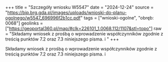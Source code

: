 +++
title = "Szczegóły wniosku W5547"
date = "2024-12-24"
source = "https://bip.brg.gda.pl/images/uploads/wnioski-do-planu-ogolnego/w5547_696996f2b1cc.pdf"
tags = ["wnioski-ogolne", "obręb: 0068"]
geolinks = ["https://geoportal360.pl/map/#clk=226101_1.0068.112/1107&stl=topo"]
raw = "Składamy wniosek z prośbą o wprowadzenie współczynników zgodnie z treścią punktów 7.2 oraz 7.3 niniejszego pisma. i "
+++

Składamy wniosek z prośbą o wprowadzenie współczynników zgodnie z treścią punktów 7.2 oraz
7.3 niniejszego pisma. i



